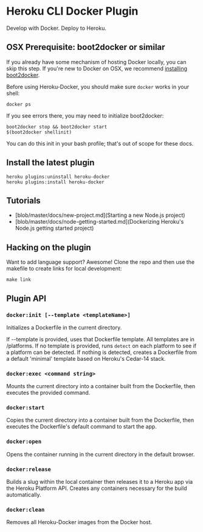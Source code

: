 # Heroku CLI Docker Plugin

Develop with Docker. Deploy to Heroku.

## OSX Prerequisite: boot2docker or similar

If you already have some mechanism of hosting Docker locally, you can skip this step.
If you're new to Docker on OSX, we recommend
[installing boot2docker](http://boot2docker.io/).

Before using Heroku-Docker, you should make sure `docker` works in your shell:

```
docker ps
```

If you see errors there, you may need to initialize boot2docker:

```
boot2docker stop && boot2docker start
$(boot2docker shellinit)
```

You can do this init in your bash profile; that's out of scope for these docs.

## Install the latest plugin

```
heroku plugins:uninstall heroku-docker
heroku plugins:install heroku-docker
```

## Tutorials

- [blob/master/docs/new-project.md](Starting a new Node.js project)
- [blob/master/docs/node-getting-started.md](Dockerizing Heroku's Node.js getting started project)

## Hacking on the plugin

Want to add language support? Awesome!
Clone the repo and then use the makefile to create links for local development:

```
make link
```

## Plugin API

### `docker:init [--template <templateName>]`

Initializes a Dockerfile in the current directory.

If --template is provided, uses that Dockerfile template.
All templates are in /platforms.
If no template is provided,
runs `detect` on each platform to see if a platform can be detected.
If nothing is detected, creates a Dockerfile from a default 'minimal' template
based on Heroku's Cedar-14 stack.

### `docker:exec <command string>`

Mounts the current directory into a container built from the Dockerfile,
then executes the provided command.

### `docker:start`

Copies the current directory into a container built from the Dockerfile,
then executes the Dockerfile's default command to start the app.

### `docker:open`

Opens the container running in the current directory in the default browser.

### `docker:release`

Builds a slug within the local container then releases it to a Heroku app
via the Heroku Platform API.
Creates any containers necessary for the build automatically.

### `docker:clean`

Removes all Heroku-Docker images from the Docker host.
